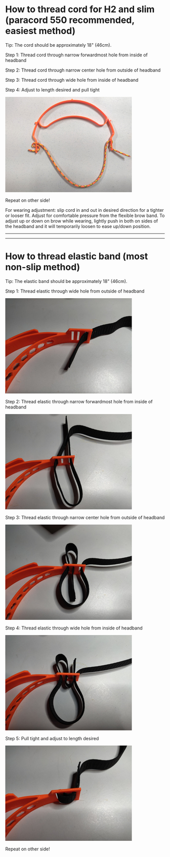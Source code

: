 # How to thread cord for H2 and slim (paracord 550 recommended, easiest method)

Tip: The cord should be approximately 18" (46cm).

Step 1: Thread cord through narrow forwardmost hole from inside of headband

Step 2: Thread cord through narrow center hole from outside of headband

Step 3: Thread cord through wide hole from inside of headband

Step 4: Adjust to length desired and pull tight

![Cord photo](H2_threaded_cord400.jpg)

Repeat on other side!

For wearing adjustment: slip cord in and out in desired direction for a tighter or looser fit.  Adjust for comfortable pressure from the flexible brow band.  To adjust up or down on brow while wearing, lightly push in both on sides of the headband and it will temporarily loosen to ease up/down position.

---

---

# How to thread elastic band (most non-slip method)

Tip: The elastic band should be approximately 18" (46cm).

Step 1: Thread elastic through wide hole from outside of headband

![Photo 1](LoopThread1.jpg)

Step 2: Thread elastic through narrow forwardmost hole from inside of headband

![Photo 2](LoopThread2.jpg)

Step 3: Thread elastic through narrow center hole from outside of headband

![Photo 3](LoopThread3.jpg)

Step 4: Thread elastic through wide hole from inside of headband

![Photo 4](LoopThread4.jpg)

Step 5: Pull tight and adjust to length desired

![Photo 5](LoopThread5.jpg)


Repeat on other side!
